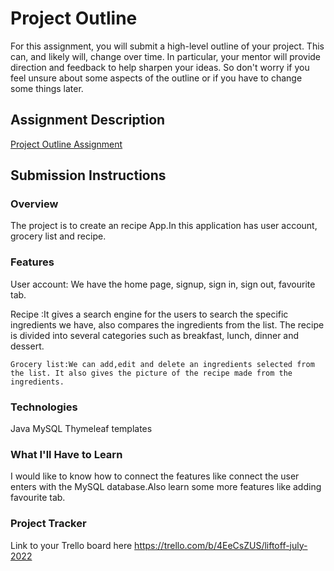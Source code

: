 # Project Outline
For this assignment, you will submit a high-level outline of your project. This can, and likely will, change over time. In particular, your mentor will provide direction and feedback to help sharpen your ideas. So don't worry if you feel unsure about some aspects of the outline or if you have to change some things later.

## Assignment Description
[Project Outline Assignment](https://education.launchcode.org/liftoff/modules/assignments/project-outline)

## Submission Instructions

### Overview
The project is to create an recipe App.In this application has user account, grocery list and recipe.

    
   
### Features

User account: We have the home page, signup, sign in, sign out, favourite tab.

  Recipe :It gives a search engine for the users to search the specific ingredients we have, also compares the ingredients from the list. The recipe is divided into several categories such as breakfast, lunch, dinner and dessert.

    Grocery list:We can add,edit and delete an ingredients selected from the list. It also gives the picture of the recipe made from the ingredients.
### Technologies
Java
MySQL
Thymeleaf templates
### What I'll Have to Learn
I would like to know how to connect the features like connect the user enters with the MySQL database.Also learn some more features like adding favourite tab. 
### Project Tracker
Link to your Trello board here
https://trello.com/b/4EeCsZUS/liftoff-july-2022
